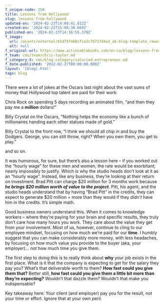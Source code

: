 ```yaml
---
f_unique-code: 258
title: Lessons from Hollywood
slug: lessons-from-hollywood
updated-on: '2024-02-23T14:08:41.812Z'
created-on: '2024-02-22T15:08:30.669Z'
published-on: '2024-02-23T14:16:55.370Z'
f_image:
  url: /assets/external/65d75f468cfce2c76717d4a3_ab-blog-template_reward.jpeg
  alt: null
f_original-url: https://www.actionablebooks.com/en-ca/blog/lessons-from-hollywood/
f_team: cms/team/chris-taylor.md
f_category-3: cms/blog-category/salaried-entrepreneur.md
f_date-published: '2012-02-27T00:00:00.000Z'
layout: '[blog].html'
tags: blog
---
```


There were a lot of jokes at the Oscars last night about the vast sums of money that Hollywood top talent are paid for their work:

Chris Rock on spending 5 days recording an animated film, “and then they pay me a **_million_** dollars!”

Billy Crystal on the Oscars, “Nothing helps the economy like a bunch of millionaires handing each other statues made of gold.”

Billy Crystal to the front row, “I think we should all chip in and buy the Dodgers. George, you can still throw, right? When you own them, you get to play.”

and so on.

It was humorous, for sure, but there’s also a lesson here – if you worked out the “hourly wage” for these men and women, the rate would be exorbitant; nearly impossibly to justify. Which is why the studio heads don’t look at it as an “hourly wage”. Instead, like any business, they’re looking at their return on investment. Brad Pitt can charge $20 million for 3 months work because **_he brings $20 million worth of value to the project_**. Pitt, his agent, and the studio heads understand that by having “Brad Pitt” in the credits, they can expect to generate $20 million + more than they would if they _didn’t_ have him in the credits. It’s simple math.

Good business owners understand this. When it comes to knowledge workers – where they’re paying for your brain and specific results, they truly don’t care how many hours you work. They care about the value they get from your involvement. Most of us, however, continue to cling to our employee mindset, focusing on how much we’re paid for our **time**. I humbly suggest that you can make considerably more money, with less headaches, by focusing on how much value you provide to the buyer (aka, your employer)… not how much time you give them.

The first step to doing this is to really think about **why** your job exists in the first place. What is it that the company is expecting to get for the salary they pay you? What’s that deliverable worth to them? **How fast could you give them that?** Better still, **how fast could you give them a little bit more than they’re expecting?** Wouldn’t that dazzle them? Wouldn’t that make you indispensable?

Key takeaway here: Your client (and employer) pay you for the result, not your time or effort. Ignore that at your own peril.
